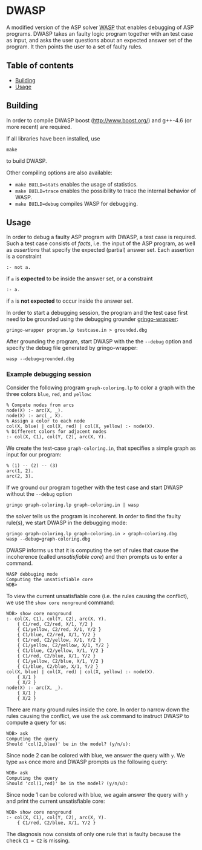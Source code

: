 # DWASP
A modified version of the ASP solver [WASP](https://github.com/alviano/wasp) that enables debugging of ASP programs. DWASP takes an faulty logic program together with an test case as input, and asks the user questions about an expected answer set of the program. It then points the user to a set of faulty rules.

## Table of contents
 - [Building](#building)
 - [Usage](#usage)
 
## Building
In order to compile DWASP boost (http://www.boost.org/) and g++-4.6 (or more recent) are required.

If all libraries have been installed, use
```
make
```
to build DWASP.

Other compiling options are also available:
 * `make BUILD=stats` enables the usage of statistics.
 * `make BUILD=trace` enables the possibility to trace the internal behavior of WASP.
 * `make BUILD=debug` compiles WASP for debugging.

## Usage
In order to debug a faulty ASP program with DWASP, a test case is required. Such a test case consists of *facts*, i.e. the input of the ASP program, as well as *assertions* that specify the expected (partial) answer set. Each assertion is a constraint
```
:- not a.
```
if `a` is **expected** to be inside the answer set, or a constraint
```
:- a.
```
if `a` is **not expected** to occur inside the answer set.

In order to start a debugging session, the program and the test case first need to be grounded using the debugging grounder [gringo-wrapper](https://github.com/gaste/gringo-wrapper):
```
gringo-wrapper program.lp testcase.in > grounded.dbg
```
After grounding the program, start DWASP with the the `--debug` option and specify the debug file generated by gringo-wrapper:
```
wasp --debug=grounded.dbg
```

### Example debugging session
Consider the following program `graph-coloring.lp` to color a graph with the three colors `blue`, `red`, and `yellow`:
```
% Compute nodes from arcs
node(X) :- arc(X, _).
node(X) :- arc(_, X).
% Assign a color to each node
col(X, blue) | col(X, red) | col(X, yellow) :- node(X).
% Different colors for adjacent nodes
:- col(X, C1), col(Y, C2), arc(X, Y).
```

We create the test-case `graph-coloring.in`, that specifies a simple graph as input for our program:
```
% (1) -- (2) -- (3)
arc(1, 2).
arc(2, 3).
```
If we ground our program together with the test case and start DWASP without the `--debug` option
```
gringo graph-coloring.lp graph-coloring.in | wasp
```
the solver tells us the program is incoherent. In order to find the faulty rule(s), we start DWASP in the debugging mode:
```
gringo graph-coloring.lp graph-coloring.in > graph-coloring.dbg
wasp --debug=graph-coloring.dbg
```
DWASP informs us that it is computing the set of rules that cause the incoherence (called *unsatisfiable core*) and then prompts us to enter a command.
```
WASP debbuging mode
Computing the unsatisfiable core
WDB>
```
To view the current unsatisfiable core (i.e. the rules causing the conflict), we use the `show core nonground` command:
```
WDB> show core nonground
:- col(X, C1), col(Y, C2), arc(X, Y).
    { C1/red, C2/red, X/1, Y/2 }
    { C1/yellow, C2/red, X/1, Y/2 }
    { C1/blue, C2/red, X/1, Y/2 }
    { C1/red, C2/yellow, X/1, Y/2 }
    { C1/yellow, C2/yellow, X/1, Y/2 }
    { C1/blue, C2/yellow, X/1, Y/2 }
    { C1/red, C2/blue, X/1, Y/2 }
    { C1/yellow, C2/blue, X/1, Y/2 }
    { C1/blue, C2/blue, X/1, Y/2 }
col(X, blue) | col(X, red) | col(X, yellow) :- node(X).
    { X/1 }
    { X/2 }
node(X) :- arc(X, _).
    { X/1 }
    { X/2 }
```
There are many ground rules inside the core. In order to narrow down the rules causing the conflict, we use the `ask` command to instruct DWASP to compute a query for us:
```
WDB> ask
Computing the query
Should 'col(2,blue)' be in the model? (y/n/u):
```
Since node 2 can be colored with blue, we answer the query with `y`. We type `ask` once more and DWASP prompts us the following query:
```
WDB> ask
Computing the query
Should 'col(1,red)' be in the model? (y/n/u):
```
Since node 1 can be colored with blue, we again answer the query with `y` and print the current unsatisfiable core:
```
WDB> show core nonground
:- col(X, C1), col(Y, C2), arc(X, Y).
    { C1/red, C2/blue, X/1, Y/2 }
```
The diagnosis now consists of only one rule that is faulty because the check `C1 = C2` is missing.

